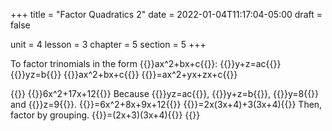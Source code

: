 +++
title = "Factor Quadratics 2"
date = 2022-01-04T11:17:04-05:00
draft = false

unit = 4
lesson = 3
chapter = 5
section = 5
+++

To factor trinomials in the form {{<mi>}}ax^2+bx+c{{</mi>}}:
{{<md>}}y+z=ac{{</md>}}
{{<md>}}yz=b{{</md>}}
{{<md>}}ax^2+bx+c{{</md>}}
{{<md>}}=ax^2+yx+zx+c{{</md>}}

{{<eg id="1f">}}
{{<md>}}6x^2+17x+12{{</md>}}
Because
{{<mi>}}yz=ac{{</mi>}},
{{<mi>}}y+z=b{{</mi>}},
{{<mi>}}y=8{{</mi>}} and {{<mi>}}z=9{{</mi>}}.
{{<md>}}=6x^2+8x+9x+12{{</md>}}
{{<md>}}=2x(3x+4)+3(3x+4){{</md>}}
Then, factor by grouping.
{{<md>}}=(2x+3)(3x+4){{</md>}}
{{</eg>}}

